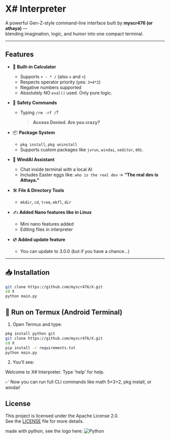 # X# Interpreter

A powerful Gen-Z-style command-line interface built by **myscr476 (or athaya)** —  
blending imagination, logic, and humor into one compact terminal.

---

## Features

- 🔢 **Built-in Calculator**
  - Supports `+ - * /` (also `x` and `×`)
  - Respects operator priority (yes: `3+4*2`)
  - Negative numbers supported
  - Absolutely NO `eval()` used. Only pure logic.

- 🔐 **Safety Commands**
  - Typing `/rm -rf /`?  
    > **Access Denied. Are you crazy?**

- 📦 **Package System**
  - `pkg install`, `pkg uninstall`
  - Supports custom packages like `jvrun`, `windai`, `xeditor`, etc.

- 🧠 **WindAI Assistant**
  - Chat inside terminal with a local AI  
  - Includes Easter eggs like: `who is the real dev` → **“The real dev is Athaya.”**

- 🛠️ **File & Directory Tools**
  - `mkdir`, `cd`, `tree`, `mkfl`, `dir`
  
- ✍️ **Added Nano features like in Linux**
  - Mini nano features added
  - Editing files in interpreter
- 💿 **Added update feature**
  - You can update to 3.0.0 (but if you have a chance...)

---

## 📥 Installation

```bash
git clone https://github.com/myscr476/X.git
cd X
python main.py
```

## 🐧 Run on Termux (Android Terminal)

1. Open Termux and type:

```bash
pkg install python git
git clone https://github.com/myscr476/X.git
cd X
pip install -r requirements.txt
python main.py
```

2. You’ll see:



Welcome to X# Interpreter.
Type 'help' for help.

✅ Now you can run full CLI commands like math 5×3+2, pkg install, or windai!

## License

This project is licensed under the Apache License 2.0.  
See the [LICENSE](LICENSE) file for more details.

made with python, see the logo here: ![Python](https://img.shields.io/badge/code-python-blue?logo=python)
